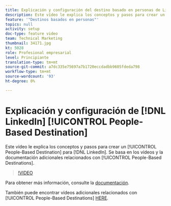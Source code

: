 ```yaml
---
title: Explicación y configuración del destino basado en personas de LinkedIn
description: Este vídeo le explica los conceptos y pasos para crear un destino basado en personas para LinkedIn. Se basa en los vídeos y la documentación adicionales relacionados con los destinos basados en personas.
feature: '"Destinos basados en personas"'
topics: null
activity: setup
doc-type: feature video
team: Technical Marketing
thumbnail: 34171.jpg
kt: 5028
role: Profesional empresarial
level: Principiante
translation-type: tm+mt
source-git-commit: a7dc335e75697a7b1720eccdadbb9605fdeda798
workflow-type: tm+mt
source-wordcount: '93'
ht-degree: 0%

---
```



# Explicación y configuración de [!DNL LinkedIn] [!UICONTROL People-Based Destination]

Este vídeo le explica los conceptos y pasos para crear un [!UICONTROL People-Based Destination] para [!DNL LinkedIn]. Se basa en los vídeos y la documentación adicionales relacionados con [!UICONTROL People-Based Destinations].

>[!VIDEO](https://video.tv.adobe.com/v/34171/?quality=12)

Para obtener más información, consulte la [documentación](https://docs.adobe.com/content/help/en/audience-manager/user-guide/features/destinations/people-based/people-based-destinations-overview.html).

También puede encontrar vídeos adicionales relacionados con [!UICONTROL People-Based Destinations] [HERE](https://adobe.ly/aamlearnpbd).
